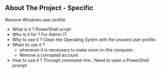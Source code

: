 <!-- Back to top link -->
<a name="readme-top"></a>
<!--

<!-- ABOUT THE PROJECT -->
## About The Project - Specific
Remove Windows user profile.

* What is it ?
PowerShell script
* Who is it for ?
For Admin IT
* Why to use it ?
Clean the Operating Sytem with the unused user profile.
* When to use it ?
    - whenever it is necessary to make room on the computer.
    - Remove a corrupted account
* How to use it ?
Through command-line ; Need to open a PowerShell prompt

